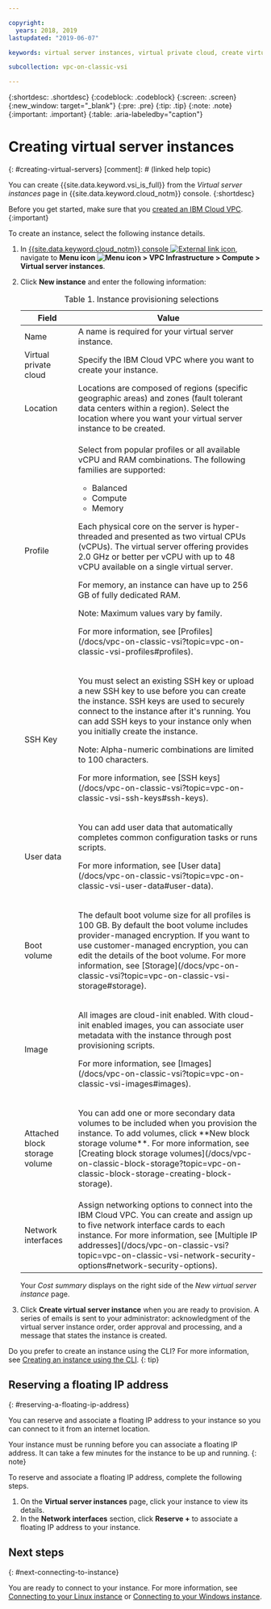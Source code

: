 ```yaml
---

copyright:
  years: 2018, 2019
lastupdated: "2019-06-07"

keywords: virtual server instances, virtual private cloud, create virtual server, provision virtual server, virtual machine, instance, virtual server, deploy virtual server

subcollection: vpc-on-classic-vsi

---
```


{:shortdesc: .shortdesc}
{:codeblock: .codeblock}
{:screen: .screen}
{:new_window: target="_blank"}
{:pre: .pre}
{:tip: .tip}
{:note: .note}
{:important: .important}
{:table: .aria-labeledby="caption"}

# Creating virtual server instances
{: #creating-virtual-servers}
[comment]: # (linked help topic)

You can create {{site.data.keyword.vsi_is_full}} from the *Virtual server instances* page in {{site.data.keyword.cloud_notm}} console.
{:shortdesc}

Before you get started, make sure that you [created an IBM Cloud VPC](/docs/vpc-on-classic?topic=vpc-on-classic-getting-started).
{:important}

To create an instance, select the following instance details.
1. In [{{site.data.keyword.cloud_notm}} console ![External link icon](../icons/launch-glyph.svg "External link icon")](https://console.cloud.ibm.com/vpc), navigate to **Menu icon ![Menu icon](../icons/icon_hamburger.svg) > VPC Infrastructure > Compute > Virtual server instances**.
2. Click **New instance** and enter the following information:

    <table>
    <CAPTION>Table 1. Instance provisioning selections</CAPTION>
    <THEAD>
    <TR>
    <th>Field</th>
    <th>Value</th>
    </TR>
    </THEAD>
    <TBODY>
    <tr>
    <td>Name </td>
    <td>A name is required for your virtual server instance.</td>
    </tr>
    <tr>
    <td>Virtual private cloud</td>
    <td>Specify the IBM Cloud VPC where you want to create your instance.</td>
    </tr>
    <tr>
    <td>Location</td>
    <td>Locations are composed of regions (specific geographic areas) and zones (fault tolerant data centers within a region). Select the location where you want your virtual server instance to be created.</td>
    </tr>
    <tr>
    <td>Profile</td>
    <td><p>
    Select from popular profiles or all available vCPU and RAM combinations. The following families are supported:
    <ul>
    <li>Balanced</li>
    <li>Compute</li>
    <li>Memory</li>
    </ul>
    </p>
    <p>Each physical core on the server is hyper-threaded and presented as two virtual CPUs (vCPUs). The virtual server offering provides 2.0 GHz or better per vCPU with up to 48 vCPU available on a single virtual server.</p>

    <p>For memory, an instance can have up to 256 GB of fully dedicated RAM.</p>
    <p><note>Note: Maximum values vary by family.</note></p>
    <p>For more information, see [Profiles](/docs/vpc-on-classic-vsi?topic=vpc-on-classic-vsi-profiles#profiles).</p>
    </td>
    </tr>
    <td>SSH Key</td>
    <td>
    <p>You must select an existing SSH key or upload a new SSH key to use before you can create the instance. SSH keys are used to securely connect to the instance after it's running. You can add SSH keys to your instance only when you initially create the instance.</p>
    <p>Note: Alpha-numeric combinations are limited to 100 characters.</p>
    <p>For more information, see [SSH keys](/docs/vpc-on-classic-vsi?topic=vpc-on-classic-vsi-ssh-keys#ssh-keys).</p></td>
    </tr>
    <tr>
    <td>User data</td>
    <td>
    <p>You can add user data that automatically completes common configuration tasks or runs scripts. <p>For more information, see [User data](/docs/vpc-on-classic-vsi?topic=vpc-on-classic-vsi-user-data#user-data).</p>
    </td>
    </tr>
    <tr>
    <td>Boot volume</td>
    <td><p>The default boot volume size for all profiles is 100 GB. By default the boot volume includes provider-managed encryption. If you want to use customer-managed encryption, you can edit the details of the boot volume. For more information, see [Storage](/docs/vpc-on-classic-vsi?topic=vpc-on-classic-vsi-storage#storage).</p>
    </td>
    </tr>
    <tr>
    <td>Image</td>
    <td><p>All images are cloud-init enabled. With cloud-init enabled images, you can associate user metadata with the instance through post provisioning scripts.</p>
    <p>For more information, see [Images](/docs/vpc-on-classic-vsi?topic=vpc-on-classic-vsi-images#images).</p>
    </td>
    </tr>
    <tr>
    <td>Attached block storage volume</td>
    <td><p>You can add one or more secondary data volumes to be included when you provision the instance. To add volumes, click **New block storage volume**. For more information, see [Creating block storage volumes](/docs/vpc-on-classic-block-storage?topic=vpc-on-classic-block-storage-creating-block-storage).</p>
    </td>
    </tr>
    <tr>
    <td>Network interfaces</td>
    <td>Assign networking options to connect into the IBM Cloud VPC. You can create and assign up to five network interface cards to each instance. For more information, see [Multiple IP addresses](/docs/vpc-on-classic-vsi?topic=vpc-on-classic-vsi-network-security-options#network-security-options).</td>
    </tr>
    </TBODY>
    </table>

    Your *Cost summary* displays on the right side of the *New virtual server instance* page.

3. Click **Create virtual server instance** when you are ready to provision. A series of emails is sent to your administrator: acknowledgment of the virtual server instance order, order approval and processing, and a message that states the instance is created.

Do you prefer to create an instance using the CLI? For more information, see [Creating an instance using the CLI](/docs/vpc-on-classic-vsi?topic=vpc-on-classic-vsi-creating-virtual-servers-cli#creating-virtual-servers-cli).
{: tip}

## Reserving a floating IP address
{: #reserving-a-floating-ip-address}

You can reserve and associate a floating IP address to your instance so you can connect to it from an internet location.

Your instance must be running before you can associate a floating IP address. It can take a few minutes for the instance to be up and running.
{: note} 

To reserve and associate a floating IP address, complete the following steps.
1. On the **Virtual server instances** page, click your instance to view its details.
2. In the **Network interfaces** section, click **Reserve +** to associate a floating IP address to your instance.

## Next steps
{: #next-connecting-to-instance}

You are ready to connect to your instance. For more information, see [Connecting to your Linux instance](/docs/vpc-on-classic-vsi?topic=vpc-on-classic-vsi-connecting-to-your-linux-instance#connecting-to-your-linux-instance) or [Connecting to your Windows instance](/docs/vpc-on-classic-vsi?topic=vpc-on-classic-vsi-connecting-to-your-windows-instance#connecting-to-your-windows-instance).

